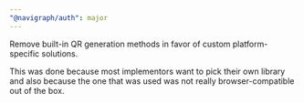 ```yaml
---
"@navigraph/auth": major
---
```


Remove built-in QR generation methods in favor of custom platform-specific solutions.

This was done because most implementors want to pick their own library and also because the one that was used was not really browser-compatible out of the box.
